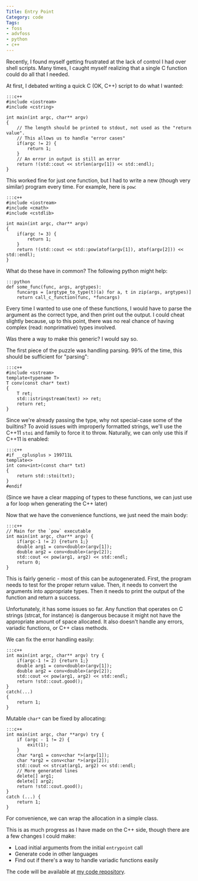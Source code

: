 ```yaml
---
Title: Entry Point
Category: code
Tags:
- foss
- advfoss
- python
- c++
---
```


Recently, I found myself getting frustrated at the lack of control I had over shell scripts. Many times, I caught myself realizing that a single C function could do all that I needed.

At first, I debated writing a quick C (OK, C++) script to do what I wanted:

	:::c++
	#include <iostream>
	#include <cstring>

	int main(int argc, char** argv)
	{
		// The length should be printed to stdout, not used as the "return value".
		// This allows us to handle "error cases"
		if(argc != 2) {
			return 1;
		}
		// An error in output is still an error
		return !(std::cout << strlen(argv[1]) << std::endl);
	}

This worked fine for just one function, but I had to write a new (though very similar) program every time. For example, here is `pow`:

	:::c++
	#include <iostream>
	#include <cmath>
	#include <cstdlib>

	int main(int argc, char** argv)
	{
		if(argc != 3) {
			return 1;
		}
		return !(std::cout << std::pow(atof(argv[1]), atof(argv[2])) << std::endl);
	}

What do these have in common? The following python might help:

	:::python
	def some_func(func, args, argtypes):
		funcargs = [argtype_to_type(t)(a) for a, t in zip(args, argtypes)]
		return call_c_function(func, *funcargs)

Every time I wanted to use one of these functions, I would have to parse the argument as the correct type, and then print out the output. I could cheat slightly because, up to this point, there was no real chance of having complex (read: nonprimative) types involved.

Was there a way to make this generic? I would say so.

The first piece of the puzzle was handling parsing. 99% of the time, this should be sufficient for "parsing":

	:::c++
	#include <sstream>
	template<typename T>
	T conv(const char* text)
	{
		T ret;
		std::istringstream(text) >> ret;
		return ret;
	}

Since we're already passing the type, why not special-case some of the builtins? To avoid issues with improperly formatted strings, we'll use the C++11 `stoi` and family to force it to throw. Naturally, we can only use this if C++11 is enabled:

	:::c++
	#if __cplusplus > 199711L
	template<>
	int conv<int>(const char* txt)
	{
		return std::stoi(txt);
	}
	#endif

(Since we have a clear mapping of types to these functions, we can just use a for loop when generating the C++ later)

Now that we have the convenience functions, we just need the main body:

	:::c++
	// Main for the `pow` executable
	int main(int argc, char** argv) {
		if(argc-1 != 2) {return 1;}
		double arg1 = conv<double>(argv[1]);
		double arg2 = conv<double>(argv[2]);
		std::cout << pow(arg1, arg2) << std::endl;
		return 0;
	}

This is fairly generic - most of this can be autogenerated. First, the program needs to test for the proper return value. Then, it needs to convert the arguments into appropriate types. Then it needs to print the output of the function and return a success.

Unfortunately, it has some issues so far. Any function that operates on C strings (strcat, for instance) is dangerous because it might not have the appropriate amount of space allocated. It also doesn't handle any errors, variadic functions, or C++ class methods.

We can fix the error handling easily:

	:::c++
	int main(int argc, char** argv) try {
		if(argc-1 != 2) {return 1;}
		double arg1 = conv<double>(argv[1]);
		double arg2 = conv<double>(argv[2]);
		std::cout << pow(arg1, arg2) << std::endl;
		return !std::cout.good();
	}
	catch(...)
	{
		return 1;
	}

Mutable `char*` can be fixed by allocating:

	:::c++
	int main(int argc, char **argv) try {
		if (argc - 1 != 2) {
			exit(1);
		}
		char *arg1 = conv<char *>(argv[1]);
		char *arg2 = conv<char *>(argv[2]);
		std::cout << strcat(arg1, arg2) << std::endl;
		// More generated lines
		delete[] arg1;
		delete[] arg2;
		return !std::cout.good();
	}
	catch (...) {
		return 1;
	}

For convenience, we can wrap the allocation in a simple class.

This is as much progress as I have made on the C++ side, though there are a few changes I could make:

- Load initial arguments from the initial `entrypoint` call
- Generate code in other languages
- Find out if there's a way to handle variadic functions easily

The code will be available at [my code repository].

[my code repository]: http://code.msoucy.me/entrypoint

